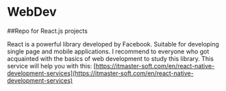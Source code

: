 # WebDev
##Repo for React.js projects

React is a powerful library developed by Facebook. Suitable for developing single page and mobile applications.
I recommend to everyone who got acquainted with the basics of web development to study this library. This service will help you with this: [https://itmaster-soft.com/en/react-native-development-services](https://itmaster-soft.com/en/react-native-development-services)
